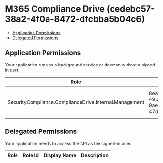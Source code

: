 # M365 Compliance Drive (cedebc57-38a2-4f0a-8472-dfcbba5b04c6)
- [Application Permissions](#application-permissions)
- [Delegated Permissions](#delegated-permissions)

## Application Permissions
Your application runs as a background service or daemon without a signed-in user.

| Role | Role Id | Display Name | Description |
|---|---|---|---|
| SecurityCompliance.ComplianceDrive.Internal.Management | 8ead70b9-4918-4fd5-9ae8-47defb88d0e4 | SecurityCompliance.ComplianceDrive.Internal.Management | This allows app access to ComplianceDrive management APIs. |

## Delegated Permissions
Your application needs to access the API as the signed-in user. 

| Role | Role Id | Display Name | Description |
|---|---|---|---|

